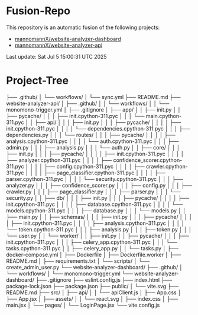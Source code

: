 # Fusion-Repo

This repository is an automatic fusion of the following projects:
- [mannomannX/website-analyzer-dashboard](https://github.com/mannomannX/website-analyzer-dashboard)
- [mannomannX/website-analyzer-api](https://github.com/mannomannX/website-analyzer-api)

Last update: Sat Jul  5 15:00:31 UTC 2025


# Project-Tree

├── .github/
│   └── workflows/
│       └── sync.yml
├── README.md
├── website-analyzer-api/
│   ├── .github/
│   │   └── workflows/
│   │       └── monomono-trigger.yml
│   ├── .gitignore
│   ├── app/
│   │   ├── init.py
│   │   ├── pycache/
│   │   │   ├── init.cpython-311.pyc
│   │   │   └── main.cpython-311.pyc
│   │   ├── api/
│   │   │   ├── init.py
│   │   │   ├── pycache/
│   │   │   │   ├── init.cpython-311.pyc
│   │   │   │   └── dependencies.cpython-311.pyc
│   │   │   ├── dependencies.py
│   │   │   └── routes/
│   │   │       ├── pycache/
│   │   │       │   ├── analysis.cpython-311.pyc
│   │   │       │   └── auth.cpython-311.pyc
│   │   │       ├── admin.py
│   │   │       ├── analysis.py
│   │   │       └── auth.py
│   │   ├── core/
│   │   │   ├── init.py
│   │   │   ├── pycache/
│   │   │   │   ├── init.cpython-311.pyc
│   │   │   │   ├── analyzer.cpython-311.pyc
│   │   │   │   ├── confidence_scorer.cpython-311.pyc
│   │   │   │   ├── config.cpython-311.pyc
│   │   │   │   ├── crawler.cpython-311.pyc
│   │   │   │   ├── page_classifier.cpython-311.pyc
│   │   │   │   ├── parser.cpython-311.pyc
│   │   │   │   └── security.cpython-311.pyc
│   │   │   ├── analyzer.py
│   │   │   ├── confidence_scorer.py
│   │   │   ├── config.py
│   │   │   ├── crawler.py
│   │   │   ├── page_classifier.py
│   │   │   ├── parser.py
│   │   │   └── security.py
│   │   ├── db/
│   │   │   ├── init.py
│   │   │   ├── pycache/
│   │   │   │   ├── init.cpython-311.pyc
│   │   │   │   ├── database.cpython-311.pyc
│   │   │   │   └── models.cpython-311.pyc
│   │   │   ├── database.py
│   │   │   └── models.py
│   │   ├── main.py
│   │   ├── schemas/
│   │   │   ├── init.py
│   │   │   ├── pycache/
│   │   │   │   ├── init.cpython-311.pyc
│   │   │   │   ├── analysis.cpython-311.pyc
│   │   │   │   └── token.cpython-311.pyc
│   │   │   ├── analysis.py
│   │   │   ├── token.py
│   │   │   └── user.py
│   │   └── worker/
│   │       ├── init.py
│   │       ├── pycache/
│   │       │   ├── init.cpython-311.pyc
│   │       │   ├── celery_app.cpython-311.pyc
│   │       │   └── tasks.cpython-311.pyc
│   │       ├── celery_app.py
│   │       └── tasks.py
│   ├── docker-compose.yml
│   ├── Dockerfile
│   ├── Dockerfile.worker
│   ├── README.md
│   ├── requirements.txt
│   └── scripts/
│       └── create_admin_user.py
└── website-analyzer-dashboard/
├── .github/
│   └── workflows/
│       └── monomono-trigger.yml
└── website-analyzer-dashboard/
├── .gitignore
├── eslint.config.js
├── index.html
├── package-lock.json
├── package.json
├── public/
│   └── vite.svg
├── README.md
├── src/
│   ├── api/
│   │   └── apiClient.js
│   ├── App.css
│   ├── App.jsx
│   ├── assets/
│   │   └── react.svg
│   ├── index.css
│   ├── main.jsx
│   └── pages/
│       └── LoginPage.jsx
└── vite.config.js
